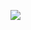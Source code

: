 ![](https://i.imgur.com/v8OqidV.png)

<img eyes="👀" height="1px" width="1px" src="https://komarev.com/ghpvc/?username=6gk&color=83d1a2">
